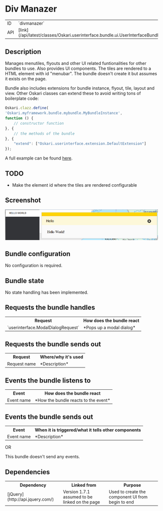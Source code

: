 # Div Manazer

<table class="table">
  <tr>
    <td>ID</td><td>`divmanazer`</td>
  </tr>
  <tr>
    <td>API</td><td>[link](/api/latest/classes/Oskari.userinterface.bundle.ui.UserInterfaceBundleInstance.html)</td>
  </tr>
</table>

## Description

Manages menutiles, flyouts and other UI related funtionalities for other bundles to use. Also provides UI components. The tiles are rendered to a HTML element with id "menubar". The bundle doesn't create it but assumes it exists on the page.

Bundle also includes extensions for bundle instance, flyout, tile, layout and view. Other Oskari classes can extend these to avoid writing tons of boilerplate code:

```javascript
Oskari.clazz.define(
'Oskari.myframework.bundle.mybundle.MyBundleInstance',
function () {
    // constructor function
}, {
    // the methods of the bundle
}, {
    "extend": ["Oskari.userinterface.extension.DefaultExtension"]
});
```

A full example can be found [here](https://github.com/nls-oskari/oskari/blob/master/bundles/framework/bundle/myplacesimport/instance.js).

## TODO

* Make the element id where the tiles are rendered configurable

## Screenshot

![screenshot](divmanazer.png)

## Bundle configuration

No configuration is required.

## Bundle state

No state handling has been implemented.

## Requests the bundle handles

<table class="table">
  <tr>
    <th>Request</th><th>How does the bundle react</th>
  </tr>
  <tr>
    <td>`userinterface.ModalDialogRequest`</td><td>*Pops up a modal dialog*</td>
  </tr>
</table>

## Requests the bundle sends out

<table class="table">
  <tr>
    <th> Request </th><th> Where/why it's used</th>
  </tr>
  <tr>
    <td> Request name </td><td> *Description*</td>
  </tr>
</table>

## Events the bundle listens to

<table class="table">
  <tr>
    <th> Event </th><th> How does the bundle react</th>
  </tr>
  <tr>
    <td> Event name </td><td> *How the bundle reacts to the event*</td>
  </tr>
</table>

## Events the bundle sends out

<table class="table">
  <tr>
    <th> Event </th><th> When it is triggered/what it tells other components</th>
  </tr>
  <tr>
    <td> Event name </td><td> *Description*</td>
  </tr>
</table>

OR

This bundle doesn't send any events.

## Dependencies

<table class="table">
  <tr>
    <th>Dependency</th><th>Linked from</th><th>Purpose</th>
  </tr>
  <tr>
    <td> [jQuery](http://api.jquery.com/) </td>
    <td> Version 1.7.1 assumed to be linked on the page</td>
    <td> Used to create the component UI from begin to end</td>
  </tr>
</table>

